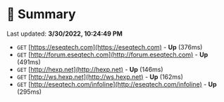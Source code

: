# 📖 Summary
Last updated: **3/30/2022, 10:24:49 PM**

- `GET` [https://eseqtech.com](https://eseqtech.com) - **Up** (376ms)
- `GET` [http://forum.eseqtech.com](http://forum.eseqtech.com) - **Up** (491ms)
- `GET` [http://hexp.net](http://hexp.net) - **Up** (146ms)
- `GET` [http://ws.hexp.net](http://ws.hexp.net) - **Up** (162ms)
- `GET` [http://eseqtech.com/infoline](http://eseqtech.com/infoline) - **Up** (295ms)
